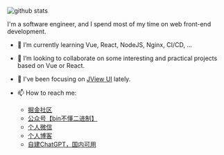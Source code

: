 ![github stats](https://github-readme-stats.vercel.app/api?username=cumt-robin&show_icons=true&icon_color=0366d6&bg_color=ffffff&hide_title=true)

I'm a software engineer, and I spend most of my time on web front-end development.

- 🌱 I’m currently learning Vue, React, NodeJS, Nginx, CI/CD, ...
- 👯 I’m looking to collaborate on some interesting and practical projects based on Vue or React.
- 👀 I've been focusing on [JView UI](https://jview.wbjiang.cn/) lately.
- 📫 How to reach me: 

  - [掘金社区](https://juejin.im/user/2752832847753085/posts)
  - [公众号【bin不懂二进制】](https://qncdn.wbjiang.cn/%E5%85%AC%E4%BC%97%E5%8F%B7/qrcode_bin.jpg)
  - [个人微信](https://qncdn.wbjiang.cn/%E5%85%AC%E4%BC%97%E5%8F%B7/qrcode_bin.jpg)
  - [个人博客](https://blog.wbjiang.cn/)
  - [自建ChatGPT，国内可用](http://chat.wbjiang.cn/)
